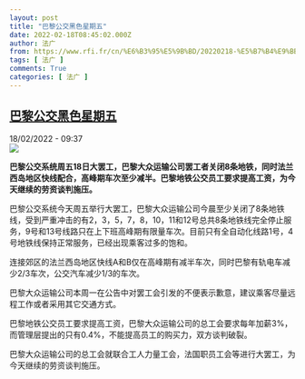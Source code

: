 ```yaml
---
layout: post
title: "巴黎公交黑色星期五"
date: 2022-02-18T08:45:02.000Z
author: 法广
from: https://www.rfi.fr/cn/%E6%B3%95%E5%9B%BD/20220218-%E5%B7%B4%E9%BB%8E%E5%85%AC%E4%BA%A4%E9%BB%91%E8%89%B2%E6%98%9F%E6%9C%9F%E4%BA%94
tags: [ 法广 ]
comments: True
categories: [ 法广 ]
---
```

<!--1645173902000-->
[巴黎公交黑色星期五](https://www.rfi.fr/cn/%E6%B3%95%E5%9B%BD/20220218-%E5%B7%B4%E9%BB%8E%E5%85%AC%E4%BA%A4%E9%BB%91%E8%89%B2%E6%98%9F%E6%9C%9F%E4%BA%94)
------

<div>
<div>18/02/2022 - 09:37</div><img src="https://s.rfi.fr/media/display/925c69d6-3e10-11ea-9e2c-005056bf87d6/w:1280/p:16x9/2020-01-15t094253z_1655110916_rc29ge9qudyf_rtrmadp_3_france-protests-pensions.jpg"><p><strong>                    巴黎公交系统周五18日大罢工，巴黎大众运输公司罢工者关闭8条地铁，同时法兰西岛地区快线配合，高峰期车次至少减半。巴黎地铁公交员工要求提高工资，为今天继续的劳资谈判施压。                </strong></p><div >                    <p>巴黎公交系统今天周五举行大罢工，巴黎大众运输公司今晨至少关闭了8条地铁线，受到严重冲击的有2，3，5，7，8，10，11和12号总共8条地铁线完全停止服务，9号和13号线路只在上下班高峰期有限量车次。目前只有全自动化线路1号，4号地铁线保持正常服务，已经出现乘客过多的饱和。</p><p>连接郊区的法兰西岛地区快线A和B仅在高峰期有减半车次，同时巴黎有轨电车减少2/3车次，公交汽车减少1/3的车次。</p><p>巴黎大众运输公司本周一在公告中对罢工会引发的不便表示歉意，建议乘客尽量远程工作或者采用其它交通方式。</p><p>巴黎地铁公交员工要求提高工资，巴黎大众运输公司的总工会要求每年加薪3%，而管理层提出的只有0.4%，不能提高员工的购买力，双方谈判破裂。</p><p>巴黎大众运输公司的总工会就联合工人力量工会，法国职员工会等进行大罢工，为今天继续的劳资谈判施压。</p>                                            <div data-selfpromo-newsletter>    </div>    <div data-selfpromo-app>    </div>                </div>
</div>

